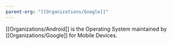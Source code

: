 ```yaml
---
parent-org: "[[Organizations/Google]]"
---
```

[[Organizations/Android]] is the Operating System maintained by [[Organizations/Google]] for Mobile Devices.  